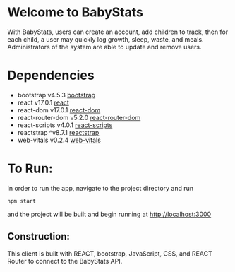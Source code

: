 # Welcome to BabyStats
With BabyStats, users can create an account, add children to track, then for each child, a user may quickly log growth, sleep, waste, and meals.
Administrators of the system are able to update and remove users.

# Dependencies
 - bootstrap v4.5.3 [bootstrap](https://www.npmjs.com/package/bootstrap)
 - react v17.0.1 [react](https://www.npmjs.com/package/react)
 - react-dom v17.0.1 [react-dom](https://www.npmjs.com/package/react-dom)
 - react-router-dom v5.2.0 [react-router-dom](https://www.npmjs.com/package/react-router-dom)
 - react-scripts v4.0.1 [react-scripts](https://www.npmjs.com/package/react-scripts)
 - reactstrap ^v8.7.1 [reactstrap](https://www.npmjs.com/package/reactstrap)
 - web-vitals v0.2.4 [web-vitals](https://www.npmjs.com/package/web-vitals)

# To Run:
In order to run the app, navigate to the project directory and run
```
npm start
```
and the project will be built and begin running at [http://localhost:3000](http://localhost:3000)

## Construction:
This client is built with REACT, bootstrap, JavaScript, CSS, and REACT Router to connect to the BabyStats API.